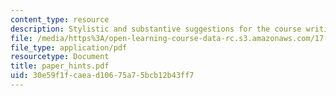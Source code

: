 ```yaml
---
content_type: resource
description: Stylistic and substantive suggestions for the course writing assignments
file: /media/https%3A/open-learning-course-data-rc.s3.amazonaws.com/17-55j-introduction-to-latin-american-studies-fall-2006/30e59f1fcaead10675a75bcb12b43ff7_paper_hints.pdf
file_type: application/pdf
resourcetype: Document
title: paper_hints.pdf
uid: 30e59f1f-caea-d106-75a7-5bcb12b43ff7
---
```

